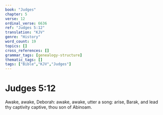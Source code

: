 ```yaml
---
book: "Judges"
chapter: 5
verse: 12
ordinal_verse: 6636
ref: "Judges 5:12"
translation: "KJV"
genre: "History"
word_count: 19
topics: []
cross_references: []
grammar_tags: [genealogy-structure]
thematic_tags: []
tags: ["Bible","KJV","Judges"]
---
```


# Judges 5:12

Awake, awake, Deborah: awake, awake, utter a song: arise, Barak, and lead thy captivity captive, thou son of Abinoam.
